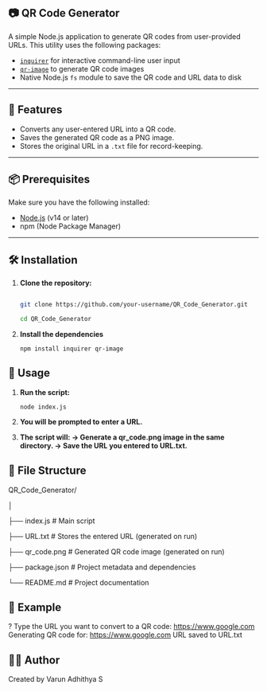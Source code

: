 ## 📷 QR Code Generator

A simple Node.js application to generate QR codes from user-provided URLs. This utility uses the following packages:

- [`inquirer`](https://www.npmjs.com/package/inquirer) for interactive command-line user input
- [`qr-image`](https://www.npmjs.com/package/qr-image) to generate QR code images
- Native Node.js `fs` module to save the QR code and URL data to disk

---

## 🚀 Features

- Converts any user-entered URL into a QR code.
- Saves the generated QR code as a PNG image.
- Stores the original URL in a `.txt` file for record-keeping.

---

## 📦 Prerequisites

Make sure you have the following installed:

- [Node.js](https://nodejs.org/) (v14 or later)
- npm (Node Package Manager)

---

## 🛠️ Installation

1. **Clone the repository:**

   ```bash
   
   git clone https://github.com/your-username/QR_Code_Generator.git

   cd QR_Code_Generator

2. **Install the dependencies**

   ```npm install inquirer qr-image```

## 📄 Usage

1. **Run the script:**

   ```node index.js```

2. **You will be prompted to enter a URL.**
3. **The script will:
     -> Generate a qr_code.png image in the same directory.
     -> Save the URL you entered to URL.txt.**

## 📁 File Structure
QR_Code_Generator/

│

├── index.js         # Main script

├── URL.txt          # Stores the entered URL (generated on run)

├── qr_code.png      # Generated QR code image (generated on run)

├── package.json     # Project metadata and dependencies

└── README.md        # Project documentation

## 🧪 Example
? Type the URL you want to convert to a QR code: https://www.google.com
Generating QR code for: https://www.google.com
URL saved to URL.txt

## 🙋‍♂️ Author
Created by Varun Adhithya S
